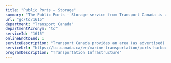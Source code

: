 ```yaml
---
title: "Public Ports – Storage"
summary: "The Public Ports – Storage service from Transport Canada is available end-to-end online, according to the GC Service Inventory."
url: "gc/tc/1615"
department: "Transport Canada"
departmentAcronym: "tc"
serviceId: "1615"
onlineEndtoEnd: 1
serviceDescription: "Transport Canada provides an area (as advertised) to store goods in a safe and efficient manner while protecting the environment"
serviceUrl: "https://tc.canada.ca/en/marine-transportation/ports-harbours-anchorages/charges-services-public-ports-owned-transport-canada#storage"
programDescription: "Transportation Infrastructure"
---
```

